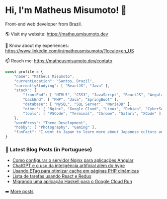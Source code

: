 # Hi, I'm Matheus Misumoto! 👋

Front-end web developer from Brazil.

🌎 Visit my website: https://matheusmisumoto.dev

📄 Know about my experiences: https://www.linkedin.com/in/matheusmisumoto/?locale=en_US

📫 Reach me: https://matheusmisumoto.dev/contato

```javascript
const profile = {
	"name": "Matheus Misumoto",
	"currentLocation": "Santos, Brazil",
	"currentlyStudying": [ "ReactJS", "Java" ],
	"stack": { 
		"frontEnd": [ "HTML5", "CSS3", "JavaScript", "ReactJS", "Angular", "SEO" ],
		"backEnd": [ "PHP", "Java", "SpringBoot" ],
		"database": [ "MySQL", "SQL Server", "MariaDB" ],
		"other": [ "Nginx", "Google Cloud", "Linux", "Debian", "CyberSecurity" ],
		"tools": [ "VSCode", "Terminal", "Chrome", "Safari", "XCode" ],
	},
	"wordPress": "Theme Development",
	"hobby": [ "Photography", "Gaming" ],
	"funFact": "I went to Japan to learn more about Japanese culture and diplomacy"
}
```

### 📕 Latest Blog Posts (in Portuguese)
<!-- BLOG-POST-LIST:START -->
- [Como configurar o servidor Nginx para aplicações Angular](https://matheusmisumoto.dev/tecnologia/desenvolvimento-web/nginx-angular-routes.html)
- [ChatGPT e o uso da inteligência artificial além do hype](https://matheusmisumoto.dev/tecnologia/chatgpt-inteligencia-artificial-hype.html)
- [Usando ETag para otimizar cache em páginas PHP dinâmicas](https://matheusmisumoto.dev/tecnologia/desenvolvimento-web/etag-dynamic-php-wordpress.html)
- [Lista de tarefas usando React e Redux](https://matheusmisumoto.dev/portfolio/to-do-list-react-redux.html)
- [Migrando uma aplicação Haskell para o Google Cloud Run](https://matheusmisumoto.dev/tecnologia/desenvolvimento-web/haskell-yesod-google-cloud-run.html)
<!-- BLOG-POST-LIST:END -->

➡️ [More posts](https://matheusmisumoto.dev/blog)

